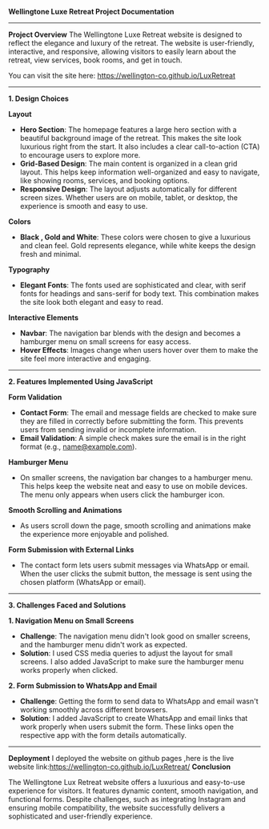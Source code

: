 **Wellingtone Luxe Retreat Project Documentation**

---

**Project Overview**
The Wellingtone Luxe Retreat website is designed to reflect the elegance and luxury of the retreat. The website is user-friendly, interactive, and responsive, allowing visitors to easily learn about the retreat, view services, book rooms, and get in touch. 

You can visit the site here: https://wellington-co.github.io/LuxRetreat

---

**1. Design Choices**

 **Layout**
- **Hero Section**: The homepage features a large hero section with a beautiful background image of the retreat. This makes the site look luxurious right from the start. It also includes a clear call-to-action (CTA) to encourage users to explore more.
- **Grid-Based Design**: The main content is organized in a clean grid layout. This helps keep information well-organized and easy to navigate, like showing rooms, services, and booking options.
- **Responsive Design**: The layout adjusts automatically for different screen sizes. Whether users are on mobile, tablet, or desktop, the experience is smooth and easy to use.

**Colors**
- **Black , Gold and White**: These colors were chosen to give a luxurious and clean feel. Gold represents elegance, while white keeps the design fresh and minimal.


**Typography**
- **Elegant Fonts**: The fonts used are sophisticated and clear, with serif fonts for headings and sans-serif for body text. This combination makes the site look both elegant and easy to read.

**Interactive Elements**
- **Navbar**: The navigation bar blends with the design and becomes a hamburger menu on small screens for easy access. 
- **Hover Effects**: Images change when users hover over them to make the site feel more interactive and engaging.

---

 **2. Features Implemented Using JavaScript**

 **Form Validation**
- **Contact Form**: The email and message fields are checked to make sure they are filled in correctly before submitting the form. This prevents users from sending invalid or incomplete information.
- **Email Validation**: A simple check makes sure the email is in the right format (e.g., name@example.com).

**Hamburger Menu**
- On smaller screens, the navigation bar changes to a hamburger menu. This helps keep the website neat and easy to use on mobile devices. The menu only appears when users click the hamburger icon.

**Smooth Scrolling and Animations**
- As users scroll down the page, smooth scrolling and animations make the experience more enjoyable and polished.

**Form Submission with External Links**
- The contact form lets users submit messages via WhatsApp or email. When the user clicks the submit button, the message is sent using the chosen platform (WhatsApp or email).

---

**3. Challenges Faced and Solutions**

**1. Navigation Menu on Small Screens**
- **Challenge**: The navigation menu didn't look good on smaller screens, and the hamburger menu didn't work as expected.
- **Solution**: I used CSS media queries to adjust the layout for small screens. I also added JavaScript to make sure the hamburger menu works properly when clicked.


 **2. Form Submission to WhatsApp and Email**
- **Challenge**: Getting the form to send data to WhatsApp and email wasn't working smoothly across different browsers.
- **Solution**: I added JavaScript to create WhatsApp and email links that work properly when users submit the form. These links open the respective app with the form details automatically.

---
**Deployment**
I deployed the website on github pages ,here is the live website link:https://wellington-co.github.io/LuxRetreat/
**Conclusion**

The Wellingtone Lux Retreat website offers a luxurious and easy-to-use experience for visitors. It features dynamic content, smooth navigation, and functional forms. Despite challenges, such as integrating Instagram and ensuring mobile compatibility, the website successfully delivers a sophisticated and user-friendly experience.